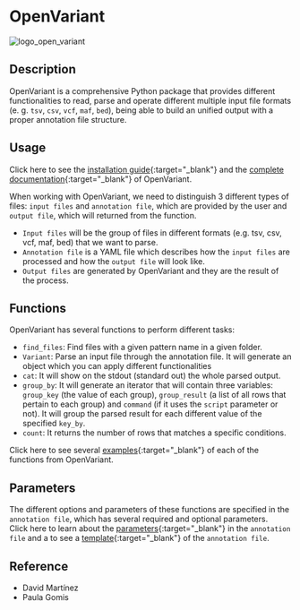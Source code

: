 # OpenVariant

![logo_open_variant](../assets/images/logo_open_variant.png)

## Description

OpenVariant is a comprehensive Python package that provides different functionalities to read, parse and operate
different multiple input file formats (e. g. ``tsv``, ``csv``, ``vcf``, ``maf``, ``bed``), being able to build an unified output with 
a proper annotation file structure.

## Usage
Click here to see the [installation guide](https://openvariant.readthedocs.io){:target="_blank"} and the [complete documentation](https://openvariant.readthedocs.io){:target="_blank"} of OpenVariant.

When working with OpenVariant, we need to distinguish 3 different types of files: `input files` and `annotation file`, which are provided by the user and `output file`, which will returned from the function.

 - `Input files` will be the group of files in different formats (e.g. tsv, csv, vcf, maf, bed) that we want to parse. 
 - `Annotation file` is a YAML file which describes how the `input files` are processed and how the `output file` will look like.
 - `Output files` are generated by OpenVariant and they are the result of the process.
 
## Functions
OpenVariant has several functions to perform different tasks: 

- `find_files`: Find files with a given pattern name in a given folder.
- `Variant`: Parse an input file through the annotation file. It will generate an object which you can apply different functionalities
- `cat`: It will show on the stdout (standard out) the whole parsed output. 
- `group_by`: It will generate an iterator that will contain three variables: `group_key` (the value of each group), `group_result` (a list of all rows that pertain to each group) and `command` (if it uses the `script` parameter or not). It will group the parsed result for each different value of the specified `key_by`.
- `count`: It returns the number of rows that matches a specific conditions.

Click here to see several [examples](https://openvariant.readthedocs.io/en/latest/examples.html#examples){:target="_blank"} of each of the functions from OpenVariant.

## Parameters
The different options and parameters of these functions are specified in the `annotation file`, which has several required and optional parameters.  <br />
Click here to learn about the [parameters](https://openvariant.readthedocs.io/en/latest/user_guide/annotation_structure.html){:target="_blank"} in the `annotation file` and a to see a [template](https://github.com/bbglab/openvariant/blob/master/annotation_template.yaml){:target="_blank"} of the `annotation file`.



## Reference

- David Martínez
- Paula Gomis
